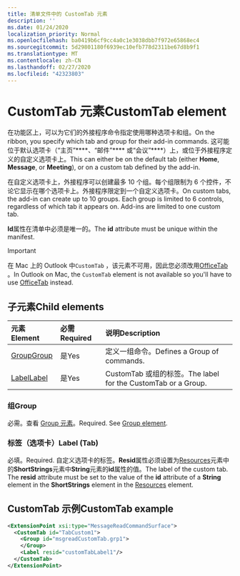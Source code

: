 ```yaml
---
title: 清单文件中的 CustomTab 元素
description: ''
ms.date: 01/24/2020
localization_priority: Normal
ms.openlocfilehash: ba0419b6cf9cc4a0c1e3038dbb7f972e65868ec4
ms.sourcegitcommit: 5d29801180f6939ec10efb778d2311be67d8b9f1
ms.translationtype: MT
ms.contentlocale: zh-CN
ms.lasthandoff: 02/27/2020
ms.locfileid: "42323803"
---
```

# <a name="customtab-element"></a><span data-ttu-id="1cd95-102">CustomTab 元素</span><span class="sxs-lookup"><span data-stu-id="1cd95-102">CustomTab element</span></span>

<span data-ttu-id="1cd95-103">在功能区上，可以为它们的外接程序命令指定使用哪种选项卡和组。</span><span class="sxs-lookup"><span data-stu-id="1cd95-103">On the ribbon, you specify which tab and group for their add-in commands.</span></span> <span data-ttu-id="1cd95-104">这可能位于默认选项卡（“主页”\*\*\*\*、“邮件”\*\*\*\* 或“会议”\*\*\*\*）上，或位于外接程序定义的自定义选项卡上。</span><span class="sxs-lookup"><span data-stu-id="1cd95-104">This can either be on the default tab (either **Home**, **Message**, or **Meeting**), or on a custom tab defined by the add-in.</span></span>

<span data-ttu-id="1cd95-p102">在自定义选项卡上，外接程序可以创建最多 10 个组。每个组限制为 6 个控件，不论它显示在哪个选项卡上。外接程序限定到一个自定义选项卡。</span><span class="sxs-lookup"><span data-stu-id="1cd95-p102">On custom tabs, the add-in can create up to 10 groups. Each group is limited to 6 controls, regardless of which tab it appears on. Add-ins are limited to one custom tab.</span></span>

<span data-ttu-id="1cd95-108">**Id**属性在清单中必须是唯一的。</span><span class="sxs-lookup"><span data-stu-id="1cd95-108">The **id** attribute must be unique within the manifest.</span></span>

> [!IMPORTANT]
> <span data-ttu-id="1cd95-109">在 Mac 上的 Outlook 中`CustomTab` ，该元素不可用，因此您必须改用[OfficeTab](officetab.md) 。</span><span class="sxs-lookup"><span data-stu-id="1cd95-109">In Outlook on Mac, the `CustomTab` element is not available so you'll have to use [OfficeTab](officetab.md) instead.</span></span>

## <a name="child-elements"></a><span data-ttu-id="1cd95-110">子元素</span><span class="sxs-lookup"><span data-stu-id="1cd95-110">Child elements</span></span>

|  <span data-ttu-id="1cd95-111">元素</span><span class="sxs-lookup"><span data-stu-id="1cd95-111">Element</span></span> |  <span data-ttu-id="1cd95-112">必需</span><span class="sxs-lookup"><span data-stu-id="1cd95-112">Required</span></span>  |  <span data-ttu-id="1cd95-113">说明</span><span class="sxs-lookup"><span data-stu-id="1cd95-113">Description</span></span>  |
|:-----|:-----|:-----|
|  [<span data-ttu-id="1cd95-114">Group</span><span class="sxs-lookup"><span data-stu-id="1cd95-114">Group</span></span>](group.md)      | <span data-ttu-id="1cd95-115">是</span><span class="sxs-lookup"><span data-stu-id="1cd95-115">Yes</span></span> |  <span data-ttu-id="1cd95-116">定义一组命令。</span><span class="sxs-lookup"><span data-stu-id="1cd95-116">Defines a Group of commands.</span></span>  |
|  [<span data-ttu-id="1cd95-117">Label</span><span class="sxs-lookup"><span data-stu-id="1cd95-117">Label</span></span>](#label-tab)      | <span data-ttu-id="1cd95-118">是</span><span class="sxs-lookup"><span data-stu-id="1cd95-118">Yes</span></span> |  <span data-ttu-id="1cd95-119">CustomTab 或组的标签。</span><span class="sxs-lookup"><span data-stu-id="1cd95-119">The label for the CustomTab or a Group.</span></span>  |

### <a name="group"></a><span data-ttu-id="1cd95-120">组</span><span class="sxs-lookup"><span data-stu-id="1cd95-120">Group</span></span>

<span data-ttu-id="1cd95-p103">必需。查看 [Group 元素](group.md)。</span><span class="sxs-lookup"><span data-stu-id="1cd95-p103">Required. See [Group element](group.md).</span></span>

### <a name="label-tab"></a><span data-ttu-id="1cd95-123">标签（选项卡）</span><span class="sxs-lookup"><span data-stu-id="1cd95-123">Label (Tab)</span></span>

<span data-ttu-id="1cd95-124">必填。</span><span class="sxs-lookup"><span data-stu-id="1cd95-124">Required.</span></span> <span data-ttu-id="1cd95-125">自定义选项卡的标签。**Resid**属性必须设置为[Resources](resources.md)元素中的**ShortStrings**元素中**String**元素的**id**属性的值。</span><span class="sxs-lookup"><span data-stu-id="1cd95-125">The label of the custom tab. The **resid** attribute must be set to the value of the **id** attribute of a **String** element in the **ShortStrings** element in the [Resources](resources.md) element.</span></span>


## <a name="customtab-example"></a><span data-ttu-id="1cd95-126">CustomTab 示例</span><span class="sxs-lookup"><span data-stu-id="1cd95-126">CustomTab example</span></span>

```xml
<ExtensionPoint xsi:type="MessageReadCommandSurface">
  <CustomTab id="TabCustom1">
    <Group id="msgreadCustomTab.grp1">
    </Group>
    <Label resid="customTabLabel1"/>
  </CustomTab>
</ExtensionPoint>
```
